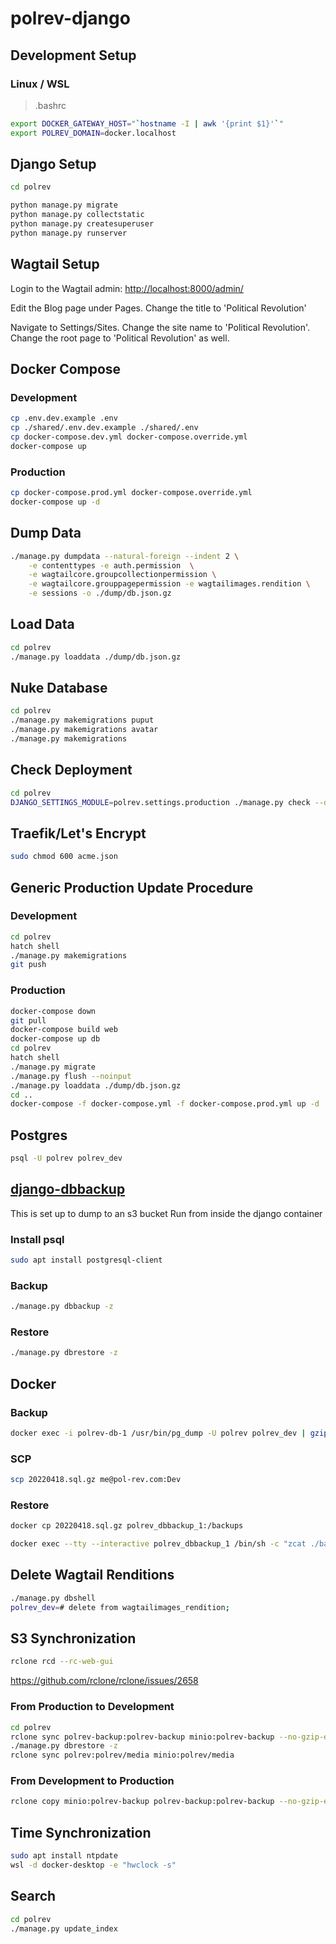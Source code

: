 # polrev-django

## Development Setup

### Linux / WSL
> .bashrc
```bash
export DOCKER_GATEWAY_HOST="`hostname -I | awk '{print $1}'`"
export POLREV_DOMAIN=docker.localhost
```

## Django Setup

```bash
cd polrev

python manage.py migrate
python manage.py collectstatic
python manage.py createsuperuser
python manage.py runserver
```

## Wagtail Setup

Login to the Wagtail admin:  [http://localhost:8000/admin/](http://localhost:8000/admin/)

Edit the Blog page under Pages.  Change the title to 'Political Revolution'

Navigate to Settings/Sites.  Change the site name to 'Political Revolution'.  Change the root page to 'Political Revolution' as well.

## Docker Compose

### Development

```bash
cp .env.dev.example .env
cp ./shared/.env.dev.example ./shared/.env
cp docker-compose.dev.yml docker-compose.override.yml
docker-compose up
```

### Production

```bash
cp docker-compose.prod.yml docker-compose.override.yml
docker-compose up -d
```

## Dump Data

```bash
./manage.py dumpdata --natural-foreign --indent 2 \
    -e contenttypes -e auth.permission  \
    -e wagtailcore.groupcollectionpermission \
    -e wagtailcore.grouppagepermission -e wagtailimages.rendition \
    -e sessions -o ./dump/db.json.gz
```

## Load Data

```bash
cd polrev
./manage.py loaddata ./dump/db.json.gz
```

## Nuke Database
```bash
cd polrev
./manage.py makemigrations puput
./manage.py makemigrations avatar
./manage.py makemigrations
```

## Check Deployment
```bash
cd polrev
DJANGO_SETTINGS_MODULE=polrev.settings.production ./manage.py check --deploy
```

## Traefik/Let's Encrypt
```bash
sudo chmod 600 acme.json
```

## Generic Production Update Procedure

### Development

```bash
cd polrev
hatch shell
./manage.py makemigrations
git push
```

### Production

```bash
docker-compose down
git pull
docker-compose build web
docker-compose up db
cd polrev
hatch shell
./manage.py migrate
./manage.py flush --noinput
./manage.py loaddata ./dump/db.json.gz
cd ..
docker-compose -f docker-compose.yml -f docker-compose.prod.yml up -d
```

## Postgres
```bash
psql -U polrev polrev_dev
```

## [django-dbbackup](https://github.com/jazzband/django-dbbackup)

This is set up to dump to an s3 bucket
Run from inside the django container

### Install psql
```bash
sudo apt install postgresql-client
```

### Backup
```bash
./manage.py dbbackup -z
```

### Restore
```bash
./manage.py dbrestore -z
```

## Docker

### Backup
```bash
docker exec -i polrev-db-1 /usr/bin/pg_dump -U polrev polrev_dev | gzip -9 > 20220418.sql.gz 
```

### SCP
```bash
scp 20220418.sql.gz me@pol-rev.com:Dev
```

### Restore
```bash
docker cp 20220418.sql.gz polrev_dbbackup_1:/backups

docker exec --tty --interactive polrev_dbbackup_1 /bin/sh -c "zcat ./backups/20220418.sql.gz | psql --host db --username=polrev --dbname=polrev_dev -W"
 ```

## Delete Wagtail Renditions
```bash
./manage.py dbshell
polrev_dev=# delete from wagtailimages_rendition;
```

## S3 Synchronization

```bash
rclone rcd --rc-web-gui
```

https://github.com/rclone/rclone/issues/2658

### From Production to Development
```bash
cd polrev
rclone sync polrev-backup:polrev-backup minio:polrev-backup --no-gzip-encoding
./manage.py dbrestore -z
rclone sync polrev:polrev/media minio:polrev/media
```

### From Development to Production
```bash
rclone copy minio:polrev-backup polrev-backup:polrev-backup --no-gzip-encoding
```

## Time Synchronization
```bash
sudo apt install ntpdate
wsl -d docker-desktop -e "hwclock -s"
```

## Search
```bash
cd polrev
./manage.py update_index
```